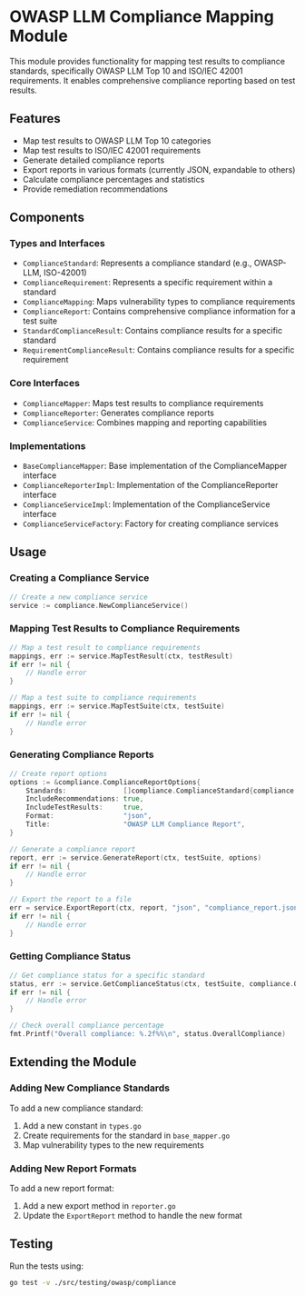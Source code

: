 # OWASP LLM Compliance Mapping Module

This module provides functionality for mapping test results to compliance standards, specifically OWASP LLM Top 10 and ISO/IEC 42001 requirements. It enables comprehensive compliance reporting based on test results.

## Features

- Map test results to OWASP LLM Top 10 categories
- Map test results to ISO/IEC 42001 requirements
- Generate detailed compliance reports
- Export reports in various formats (currently JSON, expandable to others)
- Calculate compliance percentages and statistics
- Provide remediation recommendations

## Components

### Types and Interfaces

- `ComplianceStandard`: Represents a compliance standard (e.g., OWASP-LLM, ISO-42001)
- `ComplianceRequirement`: Represents a specific requirement within a standard
- `ComplianceMapping`: Maps vulnerability types to compliance requirements
- `ComplianceReport`: Contains comprehensive compliance information for a test suite
- `StandardComplianceResult`: Contains compliance results for a specific standard
- `RequirementComplianceResult`: Contains compliance results for a specific requirement

### Core Interfaces

- `ComplianceMapper`: Maps test results to compliance requirements
- `ComplianceReporter`: Generates compliance reports
- `ComplianceService`: Combines mapping and reporting capabilities

### Implementations

- `BaseComplianceMapper`: Base implementation of the ComplianceMapper interface
- `ComplianceReporterImpl`: Implementation of the ComplianceReporter interface
- `ComplianceServiceImpl`: Implementation of the ComplianceService interface
- `ComplianceServiceFactory`: Factory for creating compliance services

## Usage

### Creating a Compliance Service

```go
// Create a new compliance service
service := compliance.NewComplianceService()
```

### Mapping Test Results to Compliance Requirements

```go
// Map a test result to compliance requirements
mappings, err := service.MapTestResult(ctx, testResult)
if err != nil {
    // Handle error
}

// Map a test suite to compliance requirements
mappings, err := service.MapTestSuite(ctx, testSuite)
if err != nil {
    // Handle error
}
```

### Generating Compliance Reports

```go
// Create report options
options := &compliance.ComplianceReportOptions{
    Standards:              []compliance.ComplianceStandard{compliance.OWASPLM, compliance.ISO42001},
    IncludeRecommendations: true,
    IncludeTestResults:     true,
    Format:                 "json",
    Title:                  "OWASP LLM Compliance Report",
}

// Generate a compliance report
report, err := service.GenerateReport(ctx, testSuite, options)
if err != nil {
    // Handle error
}

// Export the report to a file
err = service.ExportReport(ctx, report, "json", "compliance_report.json")
if err != nil {
    // Handle error
}
```

### Getting Compliance Status

```go
// Get compliance status for a specific standard
status, err := service.GetComplianceStatus(ctx, testSuite, compliance.OWASPLM)
if err != nil {
    // Handle error
}

// Check overall compliance percentage
fmt.Printf("Overall compliance: %.2f%%\n", status.OverallCompliance)
```

## Extending the Module

### Adding New Compliance Standards

To add a new compliance standard:

1. Add a new constant in `types.go`
2. Create requirements for the standard in `base_mapper.go`
3. Map vulnerability types to the new requirements

### Adding New Report Formats

To add a new report format:

1. Add a new export method in `reporter.go`
2. Update the `ExportReport` method to handle the new format

## Testing

Run the tests using:

```bash
go test -v ./src/testing/owasp/compliance
```

